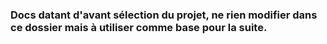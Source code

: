 ### Docs datant d'avant sélection du projet, ne rien modifier dans ce dossier mais à utiliser comme base pour la suite.
